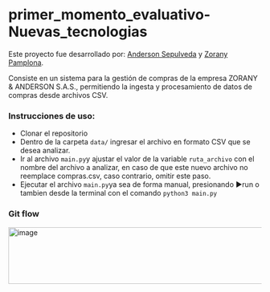 # primer_momento_evaluativo-Nuevas_tecnologias

Este proyecto fue desarrollado por:
[Anderson Sepulveda](https://github.com/ADNdavid-cesde) y [Zorany Pamplona](https://github.com/zorany26).

Consiste en un sistema para la gestión de compras de la empresa ZORANY & ANDERSON S.A.S., permitiendo la ingesta y procesamiento de datos de compras desde archivos CSV.

### Instrucciones de uso:
* Clonar el repositorio
* Dentro de la carpeta `data/` ingresar el archivo en formato CSV que se desea analizar.
* Ir al archivo `main.py`y ajustar el valor de la variable `ruta_archivo` con el nombre del archivo a analizar, en caso de que este nuevo archivo no reemplace compras.csv, caso contrario, omitir este paso.
* Ejecutar el archivo `main.py`ya sea de forma manual, presionando ▶️run o tambien desde la terminal con el comando `python3 main.py` 

### Git flow
<img width="816" height="113" alt="image" src="https://github.com/user-attachments/assets/6d01843d-49e5-4bea-83de-8be1940a4484" />
